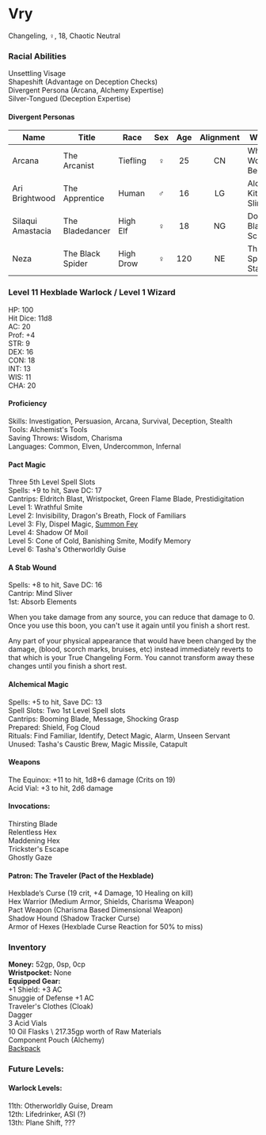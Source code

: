 # Vry 
Changeling, ♀, 18, Chaotic Neutral

### Racial Abilities
Unsettling Visage \
Shapeshift (Advantage on Deception Checks) \
Divergent Persona (Arcana, Alchemy Expertise) \
Silver-Tongued (Deception Expertise)

#### Divergent Personas
| Name              | Title             |   Race    | Sex | Age | Alignment |         Weapon         | Familiar |
| ----------------- | ----------------- | --------- |:---:|:---:|:---------:| ---------------------- | -------- |
| Arcana            | The Arcanist      | Tiefling  |  ♀  | 25  |    CN     | Whatever Work Best     | Gargoyle |
| Ari Brightwood    | The Apprentice    | Human     |  ♂  | 16  |    LG     | Alchemy Kit & Sling    | Octopus  |
| Silaqui Amastacia | The Bladedancer   | High Elf  |  ♀  | 18  |    NG     | Double-Bladed Scimitar | Owl      |
| Neza              | The Black Spider  | High Drow |  ♀  | 120 |    NE     | The Spider Staff       | Spider   |

### Level 11 Hexblade Warlock / Level 1 Wizard
HP: 100 \
Hit Dice: 11d8 \
AC: 20 \
Prof: +4 \
STR: 9 \
DEX: 16 \
CON: 18 \
INT: 13 \
WIS: 11 \
CHA: 20

#### Proficiency
Skills: Investigation, Persuasion, Arcana, Survival, Deception, Stealth \
Tools: Alchemist's Tools \
Saving Throws: Wisdom, Charisma \
Languages: Common, Elven, Undercommon, Infernal 

#### Pact Magic
Three 5th Level Spell Slots \
Spells: +9 to hit, Save DC: 17 \
Cantrips: Eldritch Blast, Wristpocket, Green Flame Blade, Prestidigitation \
Level 1: Wrathful Smite \
Level 2: Invisibility, Dragon's Breath, Flock of Familiars \
Level 3: Fly, Dispel Magic, [Summon Fey](http://dnd5e.wikidot.com/spell:summon-fey) \
Level 4: Shadow Of Moil \
Level 5: Cone of Cold, Banishing Smite, Modify Memory \
Level 6: Tasha's Otherworldly Guise

#### A Stab Wound
Spells: +8 to hit, Save DC: 16 \
Cantrip: Mind Sliver \
1st: Absorb Elements

When you take damage from any source, you can reduce that damage to 0. Once you use this boon, you can't use it again until you finish a short rest.

Any part of your physical appearance that would have been changed by the damage, (blood, scorch marks, bruises, etc) instead immediately reverts to that which is your True Changeling Form. You cannot transform away these changes until you finish a short rest.

#### Alchemical Magic
Spells: +5 to hit, Save DC: 13 \
Spell Slots: Two 1st Level Spell slots \
Cantrips: Booming Blade, Message, Shocking Grasp \
Prepared: Shield, Fog Cloud \
Rituals: Find Familiar, Identify, Detect Magic, Alarm, Unseen Servant \
Unused: Tasha's Caustic Brew, Magic Missile, Catapult 

#### Weapons 
The Equinox: +11 to hit, 1d8+6 damage (Crits on 19) \
Acid Vial: +3 to hit, 2d6 damage 

#### Invocations:
Thirsting Blade \
Relentless Hex \
Maddening Hex \
Trickster's Escape \
Ghostly Gaze


#### Patron: The Traveler (Pact of the Hexblade) 
Hexblade’s Curse (19 crit, +4 Damage, 10 Healing on kill) \
Hex Warrior (Medium Armor, Shields, Charisma Weapon) \
Pact Weapon (Charisma Based Dimensional Weapon) \
Shadow Hound (Shadow Tracker Curse) \
Armor of Hexes (Hexblade Curse Reaction for 50% to miss)

### Inventory
**Money:** 52gp, 0sp, 0cp \
**Wristpocket:** None \
**Equipped Gear:** \
+1 Shield: +3 AC \
Snuggie of Defense +1 AC \
Traveler's Clothes (Cloak) \
Dagger \
3 Acid Vials \
10 Oil Flasks \ 
217.35gp worth of Raw Materials \
Component Pouch (Alchemy) \
[Backpack](https://github.com/DestinyVolt/D-D/blob/master/Vry/Inventory.md)

### Future Levels: 
#### Warlock Levels:
11th: Otherworldly Guise, Dream \
12th: Lifedrinker, ASI (?) \
13th: Plane Shift, ???
